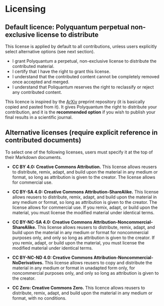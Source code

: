 # Licensing

## Default licence: Polyquantum perpetual non-exclusive license to distribute

This license is applied by default to all contributions, unless users explicitly select alternative options (see next section).

- I grant Polyquantum a perpetual, non-exclusive license to distribute the contributed material.
- I certify that I have the right to grant this license.
- I understand that the contributed content cannot be completely removed once accepted and merged.
- I understand that Poliquantum reserves the right to reclassify or reject any contributed content.

This licence is inspired by the [ArXiv](https://arxiv.org/licenses/nonexclusive-distrib/1.0/license.html) preprint repository (it is basically copied and pasted from it). It gives Polyquantum the right to distribute your contribution, and it is the **recommended option** if you wish to publish your final results in a scientific journal.

## Alternative licenses (require explicit reference in contributed documents)

To select one of the following licenses, users must specify it at the top of their Markdown documents.

- **CC BY 4.0: Creative Commons Attribution.** This license allows reusers to distribute, remix, adapt, and build upon the material in any medium or format, so long as attribution is given to the creator. The license allows for commercial use.

- **CC BY-SA 4.0: Creative Commons Attribution-ShareAlike.** This license allows reusers to distribute, remix, adapt, and build upon the material in any medium or format, so long as attribution is given to the creator. The license allows for commercial use. If you remix, adapt, or build upon the material, you must license the modified material under identical terms.

- **CC BY-NC-SA 4.0: Creative Commons Attribution-Noncommercial-ShareAlike.** This license allows reusers to distribute, remix, adapt, and build upon the material in any medium or format for noncommercial purposes only, and only so long as attribution is given to the creator. If you remix, adapt, or build upon the material, you must license the modified material under identical terms.

- **CC BY-NC-ND 4.0: Creative Commons Attribution-Noncommercial-NoDerivatives.** This license allows reusers to copy and distribute the material in any medium or format in unadapted form only, for noncommercial purposes only, and only so long as attribution is given to the creator.

- **CC Zero: Creative Commons Zero.** This licence allows reusers to distribute, remix, adapt, and build upon the material in any medium or format, with no conditions.

